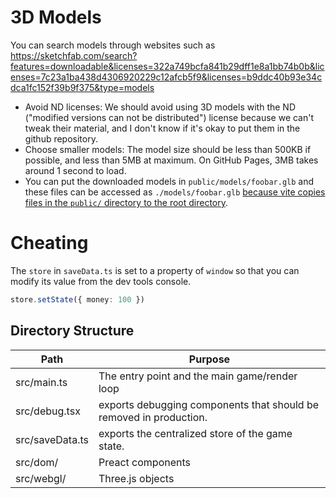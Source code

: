 # 3D Models
You can search models through websites such as https://sketchfab.com/search?features=downloadable&licenses=322a749bcfa841b29dff1e8a1bb74b0b&licenses=7c23a1ba438d4306920229c12afcb5f9&licenses=b9ddc40b93e34cdca1fc152f39b9f375&type=models
- Avoid ND licenses: We should avoid using 3D models with the ND ("modified versions can not be distributed") license because we can't tweak their material, and I don't know if it's okay to put them in the github repository.
- Choose smaller models: The model size should be less than 500KB if possible, and less than 5MB at maximum. On GitHub Pages, 3MB takes around 1 second to load.
- You can put the downloaded models in `public/models/foobar.glb` and these files can be accessed as `./models/foobar.glb` [because vite copies files in the `public/` directory to the root directory](https://vitejs.dev/guide/assets.html#the-public-directory).

# Cheating
The `store` in `saveData.ts` is set to a property of `window` so that you can modify its value from the dev tools console.

```typescript
store.setState({ money: 100 })
```

## Directory Structure
| Path | Purpose |
|-|-|
| src/main.ts | The entry point and the main game/render loop |
| src/debug.tsx | exports debugging components that should be removed in production. |
| src/saveData.ts | exports the centralized store of the game state. |
| src/dom/ | Preact components |
| src/webgl/ | Three.js objects |
